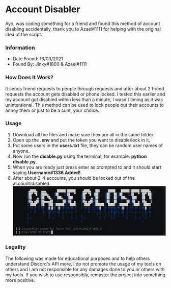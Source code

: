 # Account Disabler
Ayo, was coding something for a friend and found this method of account disabling accidentally, thank you to Azael#1111 for helping with the original idea of the script.
### Information
- Date Found: 16/03/2021
- Found By: Jinxy#1800 & Azael#1111
### How Does It Work?
It sends friend requests to people through requests and after about 2 friend requests the account gets disabled or phone locked. I tested this earlier and my account got disabled within less than a minute, I wasn't timing as it was unintentional. This method can be used to lock people out their accounts to annoy them or just to be a cunt, your choice.
### Usage
1. Download all the files and make sure they are all in the same folder.
2. Open up the **.env** and put the token you want to disable/lock in it.
3. Put some users in the **users.txt** file, they can be random user names of anyone.
4. Now run the **disable.py** using the terminal, for example: **python disable.py**.
5. When you are ready just press enter as prompted to and it should start saying **Username#1336 Added!**.
6. After about 2-4 accounts, you should be locked out of the account/disabled.
![Image](/Images/1.png)
### Legality
The following was made for educational purposes and to help others understand Discord's API more, I do not promote the usage of my tools on others and I am not responsible for any damages done to you or others with my tools. If you wish to use responsibly, remaster the project into something more positive.
